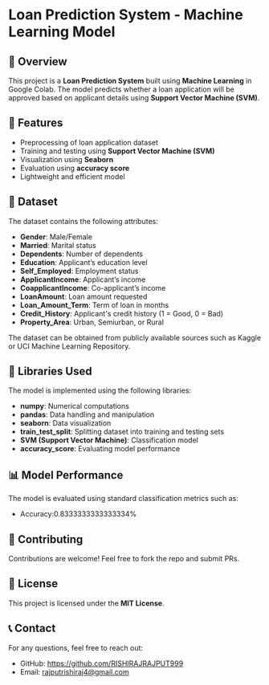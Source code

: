  # Loan Prediction System - Machine Learning Model

## 📌 Overview
This project is a **Loan Prediction System** built using **Machine Learning** in Google Colab. The model predicts whether a loan application will be approved based on applicant details using **Support Vector Machine (SVM)**.

## 🚀 Features
- Preprocessing of loan application dataset
- Training and testing using **Support Vector Machine (SVM)**
- Visualization using **Seaborn**
- Evaluation using **accuracy score**
- Lightweight and efficient model

## 📂 Dataset
The dataset contains the following attributes:
- **Gender**: Male/Female
- **Married**: Marital status
- **Dependents**: Number of dependents
- **Education**: Applicant’s education level
- **Self_Employed**: Employment status
- **ApplicantIncome**: Applicant’s income
- **CoapplicantIncome**: Co-applicant’s income
- **LoanAmount**: Loan amount requested
- **Loan_Amount_Term**: Term of loan in months
- **Credit_History**: Applicant's credit history (1 = Good, 0 = Bad)
- **Property_Area**: Urban, Semiurban, or Rural

The dataset can be obtained from publicly available sources such as Kaggle or UCI Machine Learning Repository.

## 📜 Libraries Used
The model is implemented using the following libraries:
- **numpy**: Numerical computations
- **pandas**: Data handling and manipulation
- **seaborn**: Data visualization
- **train_test_split**: Splitting dataset into training and testing sets
- **SVM (Support Vector Machine)**: Classification model
- **accuracy_score**: Evaluating model performance

## 📊 Model Performance
The model is evaluated using standard classification metrics such as:
- Accuracy:0.8333333333333334%

## 🤝 Contributing
Contributions are welcome! Feel free to fork the repo and submit PRs.

## 📜 License
This project is licensed under the **MIT License**.

## 📞 Contact
For any questions, feel free to reach out:
- GitHub: https://github.com/RISHIRAJRAJPUT999
- Email: rajputrishiraj4@gmail.com


